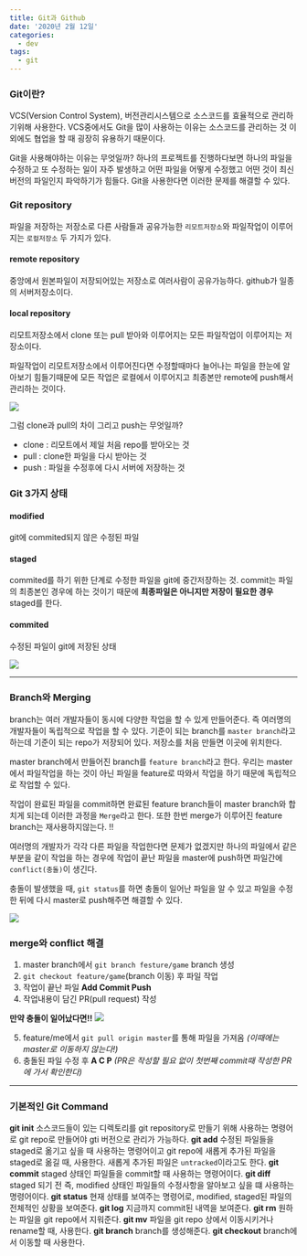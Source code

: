 ```yaml
---
title: Git과 Github
date: '2020년 2월 12일'
categories:
  - dev
tags:
  - git
---
```


### Git이란?

VCS(Version Control System), 버전관리시스템으로 소스코드를 효율적으로 관리하기위해 사용한다. VCS중에서도 Git을 많이 사용하는 이유는 소스코드를 관리하는 것 이외에도 협업을 할 때 굉장히 유용하기 때문이다.

Git을 사용해야하는 이유는 무엇일까?
하나의 프로젝트를 진행하다보면 하나의 파일을 수정하고 또 수정하는 일이 자주 발생하고 어떤 파일을 어떻게 수정했고 어떤 것이 최신버전의 파일인지 파악하기가 힘들다. Git을 사용한다면 이러한 문제를 해결할 수 있다.

### Git repository

파일을 저장하는 저장소로 다른 사람들과 공유가능한 `리모트저장소`와 파일작업이 이루어지는 `로컬저장소` 두 가지가 있다.

#### remote repository

중앙에서 원본파일이 저장되어있는 저장소로 여러사람이 공유가능하다. github가 일종의 서버저장소이다.

#### local repository

리모트저장소에서 clone 또는 pull 받아와 이루어지는 모든 파일작업이 이루어지는 저장소이다.

파일작업이 리모트저장소에서 이루어진다면 수정할때마다 늘어나는 파일을 한눈에 알아보기 힘들기때문에 모든 작업은 로컬에서 이루어지고 최종본만 remote에 push해서 관리하는 것이다.

![](https://images.velog.io/images/ppl8709/post/ef242d31-2851-4fa5-9112-15959028ffd0/image.png)

그럼 clone과 pull의 차이 그리고 push는 무엇일까?

- clone : 리모트에서 제일 처음 repo를 받아오는 것
- pull : clone한 파일을 다시 받아는 것
- push : 파일을 수정후에 다시 서버에 저장하는 것

### Git 3가지 상태

#### modified

git에 commited되지 않은 수정된 파일

#### staged

commited를 하기 위한 단계로 수정한 파일을 git에 중간저장하는 것. commit는 파일의 최종본인 경우에 하는 것이기 때문에 **최종파일은 아니지만 저장이 필요한 경우** staged를 한다.

#### commited

수정된 파일이 git에 저장된 상태

![](https://images.velog.io/images/ppl8709/post/91034005-0dcf-4874-97d8-8037238e65cc/image.png)

---

### Branch와 Merging

branch는 여러 개발자들이 동시에 다양한 작업을 할 수 있게 만들어준다. 즉 여러명의 개발자들이 독립적으로 작업을 할 수 있다.
기준이 되는 branch를 `master branch`라고 하는데 기준이 되는 repo가 저장되어 있다. 저장소를 처음 만들면 이곳에 위치한다.

master branch에서 만들어진 branch를 `feature branch`라고 한다. 우리는 master에서 파일작업을 하는 것이 아닌 파일을 feature로 따와서 작업을 하기 때문에 독립적으로 작업할 수 있다.

작업이 완료된 파일을 commit하면 완료된 feature branch들이 master branch와 합치게 되는데 이러한 과정을 `Merge`라고 한다. 또한 한번 merge가 이루어진 feature branch는 재사용하지않는다. !!

여러명의 개발자가 각각 다른 파일을 작업한다면 문제가 없겠지만 하나의 파일에서 같은 부분을 같이 작업을 하는 경우에 작업이 끝난 파일을 master에 push하면 파일간에 `conflict(충돌)`이 생긴다.

충돌이 발생했을 때, `git status`를 하면 충돌이 일어난 파일을 알 수 있고 파일을 수정한 뒤에 다시 master로 push해주면 해결할 수 있다.

![](https://images.velog.io/images/ppl8709/post/dfa2040f-cfa1-4885-bbc8-966335c031d8/image.png)

### merge와 conflict 해결

1. master branch에서 `git branch festure/game` branch 생성
2. `git checkout feature/game`(branch 이동) 후 파일 작업
3. 작업이 끝난 파일 **Add Commit Push**
4. 작업내용이 담긴 PR(pull request) 작성

**만약 충돌이 일어났다면!!**
![](https://images.velog.io/images/ppl8709/post/81990cd2-baf2-4042-8a0d-abfc6651c358/image.png)

5. feature/me에서 `git pull origin master`를 통해 파일을 가져옴 _(이때에는 master로 이동하지 않는다!)_
6. 충돌된 파일 수정 후 **A C P**
   _(PR은 작성할 필요 없이 첫번째 commit때 작성한 PR에 가서 확인한다)_

---

### 기본적인 Git Command

**git init**
소스코드들이 있는 디렉토리를 git repository로 만들기 위해 사용하는 명령어로 git repo로 만들어야 gti 버전으로 관리가 가능하다.
**git add**
수정된 파일들을 staged로 옮기고 싶을 때 사용하는 명령어이고 git repo에 새롭게 추가된 파일을 staged로 옮길 때, 사용한다. 새롭게 추가된 파일은 `untracked`이라고도 한다.
**git commit**
staged 상태인 파일들을 commit할 때 사용하는 명령어이다.
**git diff**
staged 되기 전 즉, modified 상태인 파일들의 수정사항을 알아보고 싶을 떄 사용하는 명령어이다.
**git status**
현재 상태를 보여주는 명령어로, modified, staged된 파일의 전체적인 상황을 보여준다.
**git log**
지금까지 commit된 내역을 보여준다.
**git rm**
원하는 파일을 git repo에서 지워준다.
**git mv**
파일을 git repo 상에서 이동시키거나 rename할 때, 사용한다.
**git branch**
branch를 생성해준다.
**git checkout**
branch에서 이동할 때 사용한다.

